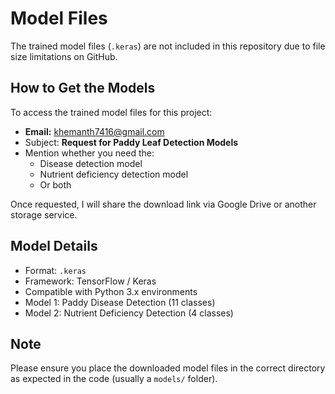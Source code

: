 
# Model Files

The trained model files (`.keras`) are not included in this repository due to file size limitations on GitHub.

## How to Get the Models

To access the trained model files for this project:

- **Email:** khemanth7416@gmail.com
- Subject: **Request for Paddy Leaf Detection Models**
- Mention whether you need the:
  - Disease detection model
  - Nutrient deficiency detection model
  - Or both

Once requested, I will share the download link via Google Drive or another storage service.

## Model Details

- Format: `.keras`
- Framework: TensorFlow / Keras
- Compatible with Python 3.x environments
- Model 1: Paddy Disease Detection (11 classes)
- Model 2: Nutrient Deficiency Detection (4 classes)

## Note

Please ensure you place the downloaded model files in the correct directory as expected in the code (usually a `models/` folder).

